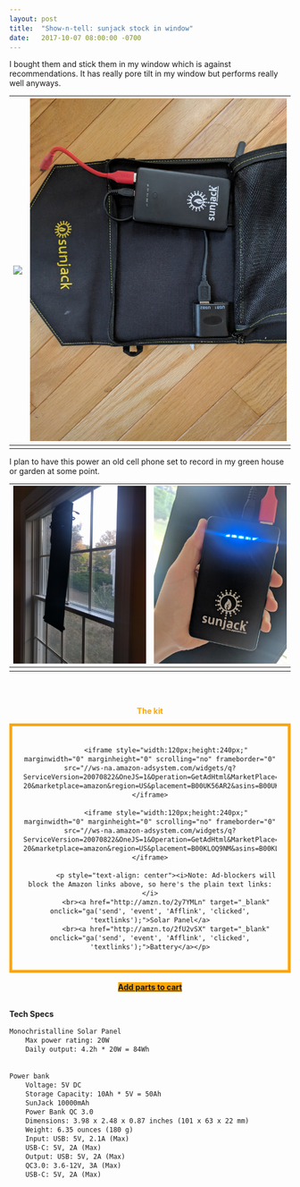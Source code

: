 ```yaml
---
layout: post
title:  "Show-n-tell: sunjack stock in window"
date:   2017-10-07 08:00:00 -0700
---
```



I bought them and stick them in my window which is against recommendations. It has really pore tilt in my window but performs really well anyways. 




![](/img/russell/0.jpg) | ![](/img/russell/1.jpg)
:---------------------------:|:-------------------------:
							 |

I plan to have this power an old cell phone set to record in my green house or garden at some point.

![](/img/russell/2.jpg) | ![](/img/russell/3.jpg)
:---------------------------:|:-------------------------:
							 |							 




<div style="text-align: center">
<br><br>
<p style="color: orange;"><b>The kit</b></p>
<div style="border: 5px solid orange; padding: 20px">      
    
			<iframe style="width:120px;height:240px;" marginwidth="0" marginheight="0" scrolling="no" frameborder="0" src="//ws-na.amazon-adsystem.com/widgets/q?ServiceVersion=20070822&OneJS=1&Operation=GetAdHtml&MarketPlace=US&source=ss&ref=as_ss_li_til&ad_type=product_link&tracking_id=gridlesskits-20&marketplace=amazon&region=US&placement=B00UK56AR2&asins=B00UK56AR2&linkId=99224dad1bc8d9fc8481aaacdfc9fd26&show_border=true&link_opens_in_new_window=true"></iframe>

            <iframe style="width:120px;height:240px;" marginwidth="0" marginheight="0" scrolling="no" frameborder="0" src="//ws-na.amazon-adsystem.com/widgets/q?ServiceVersion=20070822&OneJS=1&Operation=GetAdHtml&MarketPlace=US&source=ss&ref=as_ss_li_til&ad_type=product_link&tracking_id=gridlesskits-20&marketplace=amazon&region=US&placement=B00KLOQ9NM&asins=B00KLOQ9NM&linkId=9264580a06e3c1ed4b3cecf47d098a5c&show_border=true&link_opens_in_new_window=true"></iframe>

            <p style="text-align: center"><i>Note: Ad-blockers will block the Amazon links above, so here's the plain text links:</i>
            <br><a href="http://amzn.to/2y7YMLn" target="_blank" onclick="ga('send', 'event', 'Afflink', 'clicked', 'textlinks');">Solar Panel</a>
            <br><a href="http://amzn.to/2fU2vSX" target="_blank" onclick="ga('send', 'event', 'Afflink', 'clicked', 'textlinks');">Battery</a></p>
 </div>
 <br>
<a class="btn btn-amazon" 
style="background-color: orange" 
target="_blank"
onclick="ga('send', 'event', 'Buy Button', 'clicked', 'russell');"
href="http://www.amazon.com/gp/aws/cart/add.html?AssociateTag=gridlesskits-20&ASIN.1=B00UK56AR2&Quantity.1=1&ASIN.2=B00KLOQ9NM&Quantity.2=1"><b>Add parts to cart</b></a>
<br><br>
</div>	





<b>Tech Specs</b><a name="specs"></a>


	Monochristalline Solar Panel
		Max power rating: 20W
		Daily output: 4.2h * 20W = 84Wh


	Power bank
		Voltage: 5V DC
		Storage Capacity: 10Ah * 5V = 50Ah
		SunJack 10000mAh
		Power Bank QC 3.0
		Dimensions: 3.98 x 2.48 x 0.87 inches (101 x 63 x 22 mm)
      	Weight: 6.35 ounces (180 g)
      	Input: USB: 5V, 2.1A (Max)
		USB-C: 5V, 2A (Max)
		Output: USB: 5V, 2A (Max)
        QC3.0: 3.6-12V, 3A (Max)
        USB-C: 5V, 2A (Max)

